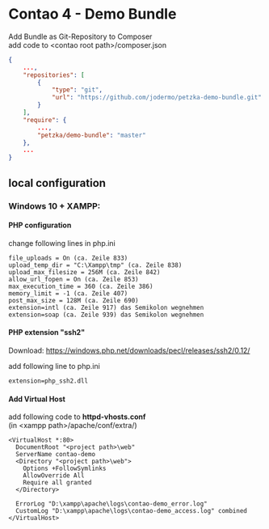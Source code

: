 # Contao 4 - Demo Bundle


Add Bundle as Git-Repository to Composer<br>
add code to \<contao root path\>/composer.json
```json
{
    ...,
    "repositories": [
        {
            "type": "git",
            "url": "https://github.com/jodermo/petzka-demo-bundle.git"
        }
    ],
    "require": {
        ...,
        "petzka/demo-bundle": "master"
    },
    ...
}
```

## local configuration

### Windows 10 + XAMPP:

#### PHP configuration
change following lines in php.ini

```
file_uploads = On (ca. Zeile 833)
upload_temp_dir = "C:\Xampp\tmp" (ca. Zeile 838)
upload_max_filesize = 256M (ca. Zeile 842)
allow_url_fopen = On (ca. Zeile 853)
max_execution_time = 360 (ca. Zeile 386)
memory_limit = -1 (ca. Zeile 407)
post_max_size = 128M (ca. Zeile 690)
extension=intl (ca. Zeile 917) das Semikolon wegnehmen
extension=soap (ca. Zeile 939) das Semikolon wegnehmen
```



#### PHP extension "ssh2"
Download: https://windows.php.net/downloads/pecl/releases/ssh2/0.12/

add following line to php.ini
```
extension=php_ssh2.dll
```


#### Add Virtual Host
add following code to <b>httpd-vhosts.conf</b><br>
(in \<xampp path\>/apache/conf/extra/)
```
<VirtualHost *:80>
  DocumentRoot "<project path>\web"
  ServerName contao-demo
  <Directory "<project path>\web">
    Options +FollowSymlinks
    AllowOverride All
    Require all granted
  </Directory>

  ErrorLog "D:\xampp\apache\logs\contao-demo_error.log"
  CustomLog "D:\xampp\apache\logs\contao-demo_access.log" combined
</VirtualHost>
```


